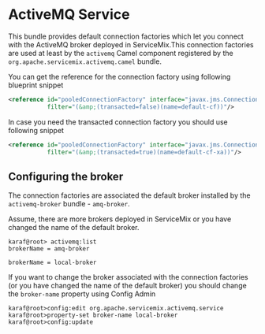 <!--
    Licensed to the Apache Software Foundation (ASF) under one or more
    contributor license agreements.  See the NOTICE file distributed with
    this work for additional information regarding copyright ownership.
    The ASF licenses this file to You under the Apache License, Version 2.0
    (the "License"); you may not use this file except in compliance with
    the License.  You may obtain a copy of the License at

    http://www.apache.org/licenses/LICENSE-2.0

    Unless required by applicable law or agreed to in writing, software
    distributed under the License is distributed on an "AS IS" BASIS,
    WITHOUT WARRANTIES OR CONDITIONS OF ANY KIND, either express or implied.
    See the License for the specific language governing permissions and
    limitations under the License.
-->

ActiveMQ Service
================

This bundle provides default connection factories which let you connect with the ActiveMQ broker deployed
in ServiceMix.This connection factories are used at least by the `activemq` Camel component registered by
the `org.apache.servicemix.activemq.camel` bundle.

You can get the reference for the connection factory using following blueprint snippet

```xml
<reference id="pooledConnectionFactory" interface="javax.jms.ConnectionFactory"
           filter="(&amp;(transacted=false)(name=default-cf))"/>
```

In case you need the transacted connection factory you should use following snippet

```xml
<reference id="pooledConnectionFactory" interface="javax.jms.ConnectionFactory"
           filter="(&amp;(transacted=true)(name=default-cf-xa))"/>
```

## Configuring the broker

The connection factories are associated the default broker installed by the `activemq-broker` bundle - `amq-broker`.

Assume, there are more brokers deployed in ServiceMix or you have changed the name of the default broker.

```
karaf@root> activemq:list
brokerName = amq-broker

brokerName = local-broker
```

If you want to change the broker associated with the connection factories (or you have changed the name
of the default broker) you should change the `broker-name` property using Config Admin

```
karaf@root>config:edit org.apache.servicemix.activemq.service
karaf@root>property-set broker-name local-broker
karaf@root>config:update
```
